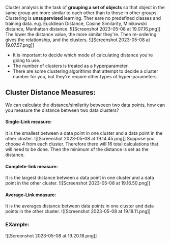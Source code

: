 Cluster analysis is the task of **grouping a set of objects** so that object in the same group are more similar to each other than to those in other groups.
Clustering is **unsupervised** learning. Ther eare no predefined classes and training data.  e.g. Eucldiean Distance, Cosine Similarity, Minikowski distance, Manhattan distance.
![[Screenshot 2023-05-08 at 19.07.16.png]]
The lower the distance value, the more similar they're.
Then re-ordering gives the relationship, and the clusters.
![[Screenshot 2023-05-08 at 19.07.57.png]]

- It is important to decide which mode of calculating distance you're going to use.
- The number of clusters is treated as a hyperparameter.
- There are some clustering algorithms that attempt to decide a cluster number for you, but they're require other types of hyper-parameters.

## Cluster Distance Measures:
We can calculate the distance/similarity betweeen two data points, how can you measure the distance between two data clusters?
#### Single-Link measure:
It is the smallest between a data point in one cluster and a data point in the other cluster.
![[Screenshot 2023-05-08 at 19.14.45.png]]
Suppose you choose 4 from each cluster. Therefore there will 16 total calculations that will need to be done. Then the minimum of the distance is set as the distance.
#### Complete-link measure: 
It is the largest distance between a data point in one cluster and a data point in the other cluster.
![[Screenshot 2023-05-08 at 19.16.50.png]]
#### Average-Link measure:
It is the averages distance between data points in one cluster and data points in the other cluster.
![[Screenshot 2023-05-08 at 19.18.11.png]]



### EXample:
![[Screenshot 2023-05-08 at 19.20.18.png]]